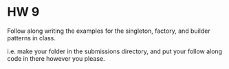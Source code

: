 # HW 9

Follow along writing the examples for the singleton, factory, and builder patterns in class.

i.e. make your folder in the submissions directory, and put your follow along code in there however you please.